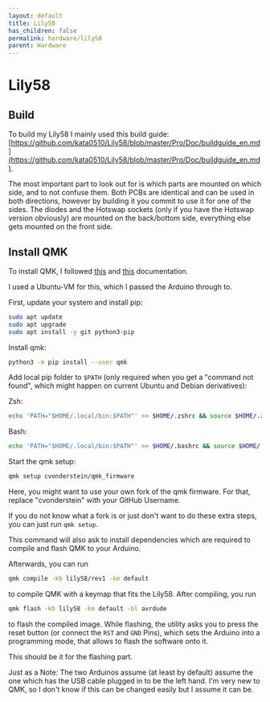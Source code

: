 ```yaml
---
layout: default
title: Lily58
has_children: false
permalink: hardware/lily58
parent: Hardware
---
```


# Lily58

## Build

To build my Lily58 I mainly used this build guide: [https://github.com/kata0510/Lily58/blob/master/Pro/Doc/buildguide_en.md](https://github.com/kata0510/Lily58/blob/master/Pro/Doc/buildguide_en.md).

The most important part to look out for is which parts are mounted on which side, and to not confuse them.
Both PCBs are identical and can be used in both directions, however by building it you commit to use it for one of the sides.
The diodes and the Hotswap sockets (only if you have the Hotswap version obviously) are mounted on the back/bottom side, everything else gets mounted on the front side.

## Install QMK

To install QMK, I followed [this](https://docs.qmk.fm/#/getting_started_build_tools) and [this](https://kriscables.com/lily58-build-guide/) documentation.

I used a Ubuntu-VM for this, which I passed the Arduino through to.

First, update your system and install pip:

```zsh
sudo apt update
sudo apt upgrade
sudo apt install -y git python3-pip
```

Install qmk:

```zsh
python3 -m pip install --user qmk
```

Add local pip folder to `$PATH` (only required when you get a "command not found", which might happen on current Ubuntu and Debian derivatives):

Zsh:

```zsh
echo 'PATH="$HOME/.local/bin:$PATH"' >> $HOME/.zshrc && source $HOME/.zshrc
```

Bash:

```bash
echo 'PATH="$HOME/.local/bin:$PATH"' >> $HOME/.bashrc && source $HOME/.bashrc
```

Start the qmk setup:

```zsh
qmk setup cvonderstein/qmk_firmware
```

Here, you might want to use your own fork of the qmk firmware.
For that, replace "cvonderstein" with your GitHub Username.

If you do not know what a fork is or just don't want to do these extra steps, you can just run `qmk setup`.

This command will also ask to install dependencies which are required to compile and flash QMK to your Arduino.

Afterwards, you can run

```zsh
qmk compile -kb lily58/rev1 -km default
```

to compile QMK with a keymap that fits the Lily58.
After compiling, you run

```zsh
qmk flash -kb lily58 -km default -bl avrdude
```

to flash the compiled image.
While flashing, the utility asks you to press the reset button (or connect the `RST` and `GND` Pins), which sets the Arduino into a programming mode, that allows to flash the software onto it.

This should be it for the flashing part.

Just as a Note: The two Arduinos assume (at least by default) assume the one which has the USB cable plugged in to be the left hand.
I'm very new to QMK, so I don't know if this can be changed easily but I assume it can be.
